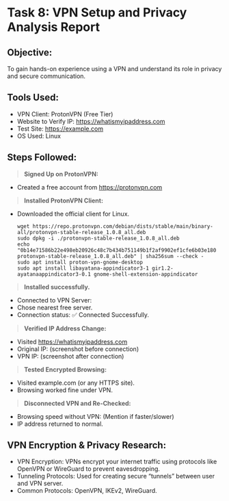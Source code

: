 # Task 8: VPN Setup and Privacy Analysis Report
## Objective:
To gain hands-on experience using a VPN and understand its role in privacy and secure communication.

## Tools Used:
- VPN Client: ProtonVPN (Free Tier)
- Website to Verify IP: https://whatismyipaddress.com
- Test Site: https://example.com 
- OS Used: Linux

## Steps Followed:
> **Signed Up on ProtonVPN:**

- Created a free account from https://protonvpn.com

> **Installed ProtonVPN Client:**

- Downloaded the official client for Linux.

      wget https://repo.protonvpn.com/debian/dists/stable/main/binary-all/protonvpn-stable-release_1.0.8_all.deb
      sudo dpkg -i ./protonvpn-stable-release_1.0.8_all.deb
      echo "0b14e71586b22e498eb20926c48c7b434b751149b1f2af9902ef1cfe6b03e180 protonvpn-stable-release_1.0.8_all.deb" | sha256sum --check -
      sudo apt install proton-vpn-gnome-desktop
      sudo apt install libayatana-appindicator3-1 gir1.2-ayatanaappindicator3-0.1 gnome-shell-extension-appindicator
> **Installed successfully.**

- Connected to VPN Server:
- Chose nearest free server.
- Connection status: ✅ Connected Successfully.

> **Verified IP Address Change:**

- Visited https://whatismyipaddress.com
- Original IP: (screenshot before connection)
- VPN IP: (screenshot after connection)

> **Tested Encrypted Browsing:**

- Visited example.com (or any HTTPS site).
- Browsing worked fine under VPN.

> **Disconnected VPN and Re-Checked:**

- Browsing speed without VPN: (Mention if faster/slower)
- IP address returned to normal.

## VPN Encryption & Privacy Research:
- VPN Encryption: VPNs encrypt your internet traffic using protocols like OpenVPN or WireGuard to prevent eavesdropping.
- Tunneling Protocols: Used for creating secure “tunnels” between user and VPN server.
- Common Protocols: OpenVPN, IKEv2, WireGuard.
